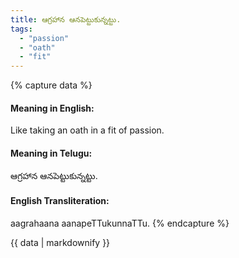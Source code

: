 ```yaml
---
title: ఆగ్రహాన ఆనపెట్టుకున్నట్టు.
tags:
  - "passion"
  - "oath"
  - "fit"
---
```


{% capture data %}
#### Meaning in English:
Like taking an oath in a fit of passion.

#### Meaning in Telugu:
ఆగ్రహాన ఆనపెట్టుకున్నట్టు.

#### English Transliteration:
aagrahaana aanapeTTukunnaTTu.
{% endcapture %}

<div class="notice">{{ data | markdownify }}</div>

